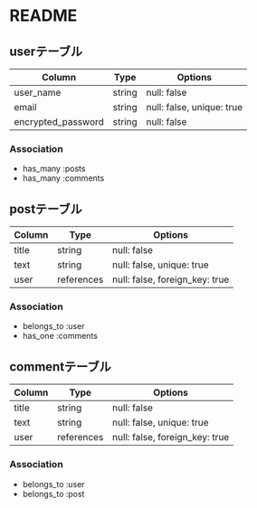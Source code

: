 # README

## userテーブル

| Column             | Type   | Options                   |
| ------------------ | ------ | ------------------------- |
| user_name          | string | null: false               |
| email              | string | null: false, unique: true |
| encrypted_password | string | null: false               |

### Association
- has_many :posts
- has_many :comments

## postテーブル

| Column             | Type       | Options                        |
| ------------------ | ---------- | ------------------------------ |
| title              | string     | null: false                    |
| text               | string     | null: false, unique: true      |
| user               | references | null: false, foreign_key: true |

### Association
- belongs_to :user
- has_one :comments

## commentテーブル

| Column             | Type       | Options                        |
| ------------------ | ---------- | ------------------------------ |
| title              | string     | null: false                    |
| text               | string     | null: false, unique: true      |
| user               | references | null: false, foreign_key: true |

### Association
- belongs_to :user
- belongs_to :post